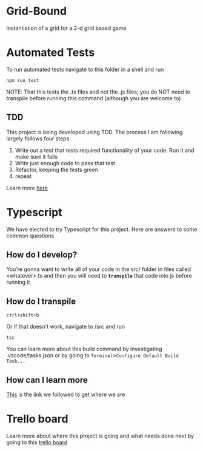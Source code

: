 # Grid-Bound
Instantiation of a grid for a 2-d grid based game

# Automated Tests
To run automated tests navigate to this folder in a shell and run 

`npm run test`

NOTE: That this tests the .ts files and not the .js files; you do NOT need to transpile before running this command (although you are welcome to)

## TDD
This project is being developed using TDD. The process I am following largely follows four steps
1. Write out a test that tests required functionality of your code.  Run it and make sure it fails
2. Write just enough code to pass that test
3. Refactor, keeping the tests green
4. repeat

Learn more [here](https://testdriven.io/test-driven-development/#:~:text=Test%2DDriven%20Development%20(TDD),It%20combines%20building%20and%20testing.)

# Typescript
We have elected to try Typescript for this project.  Here are answers to some common questions
## How do I develop?
You're gonna want to write all of your code in the src/ folder in files called \<whatever\>.ts and then you will need to **`transpile`** that code into js before running it

## How do I transpile

`ctrl+shift+b`

Or if that doesn't work, navigate to /src and run

`tsc`

You can learn more about this build command by investigating .vscode/tasks.json or by going to `Terminal`>`Configure Default Build Task...`
## How can I learn more
[This](https://code.visualstudio.com/docs/typescript/typescript-compiling) is the link we followed to get where we are

# Trello board
Learn more about where this project is going and what needs done next by going to this [trello board](https://trello.com/b/qlDI8q68/grid-locked)

